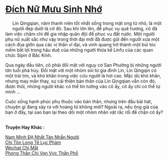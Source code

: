 <a href="https://truyentiki.com/dich-nu-muu-sinh-nho.33912/" title="Đích Nữ Mưu Sinh Nhớ"><h1>Đích Nữ Mưu Sinh Nhớ</h1></a><div style="display:table"><img align="right" style="float: left; padding: 10px;" src="https://truyentiki.com/images/story/200x260/33912.jpg" alt="">Lin Qingqian, năm thanh niên tốt nhất sống trong mật ong từ nhỏ, là một người đẹp dưới lá cờ đỏ. Sau khi lớn lên, để phục vụ quê hương, cô đã làm việc chăm chỉ để gia nhập quân đội để phục vụ đất nước. Một người phụ nữ xuất sắc như vậy trong thời đại mới đã được gửi đến người xưa một cách đùa giỡn qua các vị thần vĩ đại, và vinh quang trở thành một búi tóc mềm bất lợi trong hậu duệ của những người thừa kế Linfu của các quan chức Sipin ở Bắc Kinh. <p></p> Qua ngày đầu tiên, cô phải đối mặt với nguy cơ San Phường bị những người lớn tuổi phá hủy. Đối mặt với một nhóm sói từ gia đình Lin, Lin Qingqin có một trái tim, và khó khăn trong việc cứu người là hơi cao. Mặc dù khó khăn, nhưng may mắn thay, sự cải thiện bản thân của Lin Qingqian vẫn còn đó, được thôi, những người khác có thể tin tưởng vào cô ấy, cô ấy chỉ có thể tự mình ... <p></p> Cuộc sống hạnh phúc phụ thuộc vào bản thân, nhưng trên đầu bài hát, chuyện gì đang xảy ra với hoàng tử không mời? Ngoài ra, nếu ông già của bạn ở đây, tại sao bạn lại theo dõi một nhóm nhân vật rắc rối để chặn cô ấy?</div><p><br><b>Truyện Hay Khác :</b></p><a href="https://truyentiki.com/nam-minh-de-nhat-tan-nhan-nguoi.33911/" alt="Nam Minh Đệ Nhất Tàn Nhẫn Người">Nam Minh Đệ Nhất Tàn Nhẫn Người</a><br/><a href="https://github.com/nownovels/top500/tree/master/truyenhay/33945/" alt="Chí Tôn Long Tế Lục Phàm">Chí Tôn Long Tế Lục Phàm</a><br/><a href="https://www.plurk.com/p/nuje22" alt="Wechat Chi Mắt">Wechat Chi Mắt</a><br/><a href="https://www.scoop.it/topic/nownovels/p/4118899038/2020/06/05/truyen-phong-than-chi-van-vuc-than-pho" alt="Phong Thần Chi Vạn Vực Thần Phổ">Phong Thần Chi Vạn Vực Thần Phổ</a><br/>